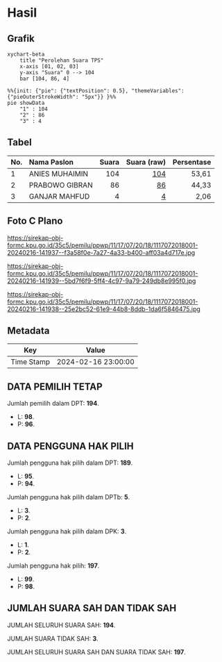 # Hasil

## Grafik

```mermaid
xychart-beta
    title "Perolehan Suara TPS"
    x-axis [01, 02, 03]
    y-axis "Suara" 0 --> 104
    bar [104, 86, 4]
```

```mermaid
%%{init: {"pie": {"textPosition": 0.5}, "themeVariables": {"pieOuterStrokeWidth": "5px"}} }%%
pie showData
    "1" : 104
    "2" : 86
    "3" : 4
```

## Tabel

| No. | Nama Paslon    | Suara | Suara (raw) | Persentase |
|:--- |:-------------- | -----:| -----------:| ----------:|
| 1   | ANIES MUHAIMIN | 104   | [104][p-1]  | 53,61      |
| 2   | PRABOWO GIBRAN | 86    | [86][p-2]   | 44,33      |
| 3   | GANJAR MAHFUD  | 4     | [4][p-3]    | 2,06       |


[p-1]: https://github.com/gigit-pemilu/pemilu-2024-11-aceh/blob/main/pilpres/hitung-suara/sub/11-aceh/sub/17-bener-meriah/sub/07-timang-gajah/sub/2018-rembune/sub/001-tps/sub/paslon-1.txt
[p-2]: https://github.com/gigit-pemilu/pemilu-2024-11-aceh/blob/main/pilpres/hitung-suara/sub/11-aceh/sub/17-bener-meriah/sub/07-timang-gajah/sub/2018-rembune/sub/001-tps/sub/paslon-2.txt
[p-3]: https://github.com/gigit-pemilu/pemilu-2024-11-aceh/blob/main/pilpres/hitung-suara/sub/11-aceh/sub/17-bener-meriah/sub/07-timang-gajah/sub/2018-rembune/sub/001-tps/sub/paslon-3.txt

## Foto C Plano

https://sirekap-obj-formc.kpu.go.id/35c5/pemilu/ppwp/11/17/07/20/18/1117072018001-20240216-141937--f3a58f0e-7a27-4a33-b400-aff03a4d717e.jpg

https://sirekap-obj-formc.kpu.go.id/35c5/pemilu/ppwp/11/17/07/20/18/1117072018001-20240216-141939--5bd7f6f9-5ff4-4c97-9a79-249db8e995f0.jpg

https://sirekap-obj-formc.kpu.go.id/35c5/pemilu/ppwp/11/17/07/20/18/1117072018001-20240216-141938--25e2bc52-61e9-44b8-8ddb-1da6f5846475.jpg


## Metadata

| Key        | Value               |
| ---------- | ------------------- |
| Time Stamp | 2024-02-16 23:00:00 |


## DATA PEMILIH TETAP

Jumlah pemilih dalam DPT: **194**.
 * L: **98**.
 * P: **96**.

## DATA PENGGUNA HAK PILIH

Jumlah pengguna hak pilih dalam DPT: **189**.
 * L: **95**.
 * P: **94**.

Jumlah pengguna hak pilih dalam DPTb: **5**.
 * L: **3**.
 * P: **2**.

Jumlah pengguna hak pilih dalam DPK: **3**.
 * L: **1**.
 * P: **2**.

Jumlah pengguna hak pilih: **197**.
 * L: **99**.
 * P: **98**.

## JUMLAH SUARA SAH DAN TIDAK SAH

JUMLAH SELURUH SUARA SAH: **194**.

JUMLAH SUARA TIDAK SAH: **3**.

JUMLAH SELURUH SUARA SAH DAN SUARA TIDAK SAH: **197**.


